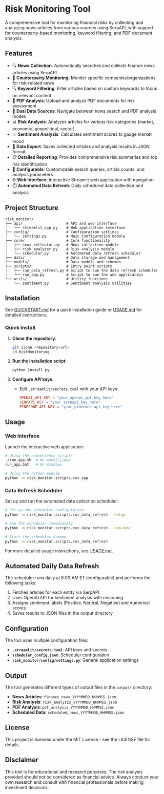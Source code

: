 # Risk Monitoring Tool

A comprehensive tool for monitoring financial risks by collecting and analyzing news articles from various sources using SerpAPI, with support for counterparty-based monitoring, keyword filtering, and PDF document analysis.

## Features

- 🔍 **News Collection**: Automatically searches and collects finance news articles using SerpAPI
- 🏢 **Counterparty Monitoring**: Monitor specific companies/organizations for risk-related news
- 🔍 **Keyword Filtering**: Filter articles based on custom keywords to focus on relevant content
- 📄 **PDF Analysis**: Upload and analyze PDF documents for risk assessment
- 🧭 **Dual Data Sources**: Navigate between news search and PDF analysis modes
- 📊 **Risk Analysis**: Analyzes articles for various risk categories (market, economic, geopolitical, sector)
- 📈 **Sentiment Analysis**: Calculates sentiment scores to gauge market mood
- 💾 **Data Export**: Saves collected articles and analysis results in JSON format
- 📋 **Detailed Reporting**: Provides comprehensive risk summaries and top risk identification
- 🔧 **Configurable**: Customizable search queries, article counts, and analysis parameters
- 🌐 **Web Interface**: Interactive Streamlit web application with navigation
- ⏱️ **Automated Data Refresh**: Daily scheduled data collection and analysis

## Project Structure

```
risk_monitor/
├── api/                    # API and web interface
│   └── streamlit_app.py    # Web application interface
├── config/                 # Configuration settings
│   └── settings.py         # Main configuration module
├── core/                   # Core functionality
│   ├── news_collector.py   # News collection module
│   ├── risk_analyzer.py    # Risk analysis module
│   └── scheduler.py        # Automated data refresh scheduler
├── data/                   # Data storage and management
├── models/                 # Data models and schemas
├── scripts/                # Entry point scripts
│   ├── run_data_refresh.py # Script to run the data refresh scheduler
│   └── run_app.py          # Script to run the web application
└── utils/                  # Utility functions
    └── sentiment.py        # Sentiment analysis utilities
```

## Installation

See [QUICKSTART.md](QUICKSTART.md) for a quick installation guide or [USAGE.md](USAGE.md) for detailed instructions.

### Quick Install

1. **Clone the repository**:
   ```bash
   git clone <repository-url>
   cd RiskMonitoring
   ```

2. **Run the installation script**:
   ```bash
   python install.py
   ```

3. **Configure API keys**:
   - Edit `.streamlit/secrets.toml` with your API keys:
     ```toml
     OPENAI_API_KEY = "your_openai_api_key_here"
     SERPAPI_KEY = "your_serpapi_key_here"
     PINECONE_API_KEY = "your_pinecone_api_key_here"
     ```

## Usage

### Web Interface

Launch the interactive web application:

```bash
# Using the convenience scripts
./run_app.sh  # On macOS/Linux
run_app.bat   # On Windows

# Using the Python module
python -m risk_monitor.scripts.run_app
```

### Data Refresh Scheduler

Set up and run the automated data collection scheduler:

```bash
# Set up the scheduler configuration
python -m risk_monitor.scripts.run_data_refresh --setup

# Run the scheduler immediately
python -m risk_monitor.scripts.run_data_refresh --run-now

# Start the scheduler daemon
python -m risk_monitor.scripts.run_data_refresh
```

For more detailed usage instructions, see [USAGE.md](USAGE.md).

## Automated Daily Data Refresh

The scheduler runs daily at 8:00 AM ET (configurable) and performs the following tasks:

1. Fetches articles for each entity via SerpAPI
2. Uses OpenAI API for sentiment analysis with reasoning
3. Assigns sentiment labels (Positive, Neutral, Negative) and numerical scores
4. Saves results to JSON files in the output directory

## Configuration

The tool uses multiple configuration files:

- **`.streamlit/secrets.toml`**: API keys and secrets
- **`scheduler_config.json`**: Scheduler configuration
- **`risk_monitor/config/settings.py`**: General application settings

## Output

The tool generates different types of output files in the `output/` directory:

- **News Articles**: `finance_news_YYYYMMDD_HHMMSS.json`
- **Risk Analysis**: `risk_analysis_YYYYMMDD_HHMMSS.json`
- **PDF Analysis**: `pdf_analysis_YYYYMMDD_HHMMSS.json`
- **Scheduled Data**: `scheduled_news_YYYYMMDD_HHMMSS.json`

## License

This project is licensed under the MIT License - see the LICENSE file for details.

## Disclaimer

This tool is for educational and research purposes. The risk analysis provided should not be considered as financial advice. Always conduct your own research and consult with financial professionals before making investment decisions.